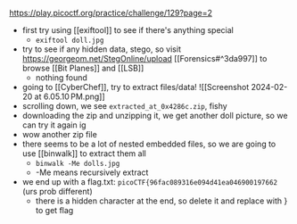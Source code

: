 https://play.picoctf.org/practice/challenge/129?page=2

- first try using [[exiftool]] to see if there's anything special
	- `exiftool doll.jpg`
- try to see if any hidden data, stego, so visit https://georgeom.net/StegOnline/upload [[Forensics#^3da997]] to browse [[Bit Planes]] and [[LSB]]
	- nothing found
- going to [[CyberChef]],  try to extract files/data!
![[Screenshot 2024-02-20 at 6.05.10 PM.png]]
- scrolling down, we see `extracted_at_0x4286c.zip`, fishy
- downloading the zip and unzipping it, we get another doll picture, so we can try it again ig
- wow another zip file
- there seems to be a lot of nested embedded files, so we are going to use [[binwalk]] to extract them all
	- `binwalk -Me dolls.jpg`
	- -Me means recursively extract
- we end up with a flag.txt: `picoCTF{96fac089316e094d41ea046900197662` (urs prob different)
	- there is a hidden character at the end, so delete it and replace with } to get flag